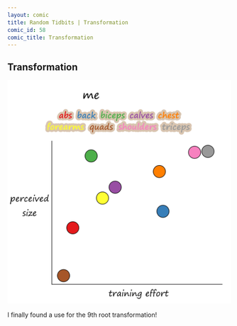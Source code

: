 ```yaml
---
layout: comic
title: Random Tidbits | Transformation
comic_id: 58
comic_title: Transformation
---
```


## Transformation

<img id="img58" src="/assets/images/58.gif">

I finally found a use for the 9th root transformation!
